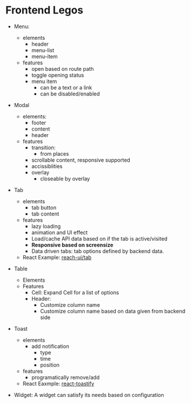 # Frontend Legos

- Menu:
  - elements
	   - header
	   - menu-list
	   - menu-item
  - features
	   - open based on route path
	   - toggle opening status
	   - menu item 
		   - can be a text or a link
		   - can be disabled/enabled

- Modal
     - elements:
		- footer
		- content
		- header
     - features
		- transition:
			- from places
		- scrollable content, responsive supported
		- accissiblities
		- overlay
		  - closeable by overlay

- Tab
	- elements
		- tab button
		- tab content
	- features
		- lazy loading
		- animation and UI effect
		- Load/cache API data based on if the tab is active/visited
		- **Responsive based on screensize**
		- Data driven tabs: tab options defined by backend data.
	- React Example: [reach-ui/tab](https://reach.tech/tabs)

- Table
	- Elements
	- Features
		- Cell: Expand Cell for a list of options
		- Header:
		   - Customize column name
		   - Customize column name based on data given from backend side   	

- Toast
	- elements
		- add notification
			- type
			- time
			- position
	- features
		- programatically remove/add
	- React Eaxmple: [react-toastify](https://www.npmjs.com/package/react-toastify)


- Widget: A widget can satisfy its needs based on configuration



